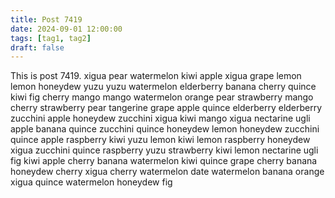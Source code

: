 ```yaml
---
title: Post 7419
date: 2024-09-01 12:00:00
tags: [tag1, tag2]
draft: false
---
```

This is post 7419.
xigua
pear
watermelon
kiwi
apple
xigua
grape
lemon
lemon
honeydew
yuzu
yuzu
watermelon
elderberry
banana
cherry
quince
kiwi
fig
cherry
mango
mango
watermelon
orange
pear
strawberry
mango
cherry
strawberry
pear
tangerine
grape
apple
quince
elderberry
elderberry
zucchini
apple
honeydew
zucchini
xigua
kiwi
mango
xigua
nectarine
ugli
apple
banana
quince
zucchini
quince
honeydew
lemon
honeydew
zucchini
quince
apple
raspberry
kiwi
yuzu
lemon
kiwi
lemon
raspberry
honeydew
xigua
zucchini
quince
raspberry
yuzu
strawberry
kiwi
lemon
nectarine
ugli
fig
kiwi
apple
cherry
banana
watermelon
kiwi
quince
grape
cherry
banana
honeydew
cherry
xigua
cherry
watermelon
date
watermelon
banana
orange
xigua
quince
watermelon
honeydew
fig
